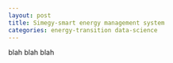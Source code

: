 ```yaml
---
layout: post
title: Simegy-smart energy management system
categories: energy-transition data-science
---
```


blah blah blah
